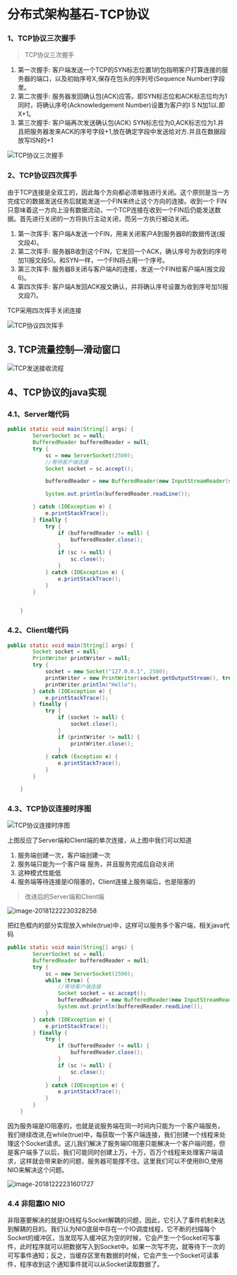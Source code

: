# 分布式架构基石-TCP协议

### 1、TCP协议三次握手

> TCP协议三次握手

1. 第一次握手: 客户端发送一个TCP的SYN标志位置1的包指明客户打算连接的服务器的端口，以及初始序号X,保存在包头的序列号(Sequence Number)字段里。
2. 第二次握手: 服务器发回确认包(ACK)应答。即SYN标志位和ACK标志位均为1同时，将确认序号(Acknowledgement Number)设置为客户的I S N加1以.即X+1。
3. 第三次握手: 客户端再次发送确认包(ACK) SYN标志位为0,ACK标志位为1.并且把服务器发来ACK的序号字段+1,放在确定字段中发送给对方.并且在数据段放写ISN的+1

![TCP协议三次握手](./images/tcp-3-ws.png)



### 2、TCP协议四次挥手



​	由于TCP连接是全双工的，因此每个方向都必须单独进行关闭。这个原则是当一方完成它的数据发送任务后就能发送一个FIN来终止这个方向的连接。收到一个 FIN只意味着这一方向上没有数据流动，一个TCP连接在收到一个FIN后仍能发送数据。首先进行关闭的一方将执行主动关闭，而另一方执行被动关闭。

1. 第一次挥手: 客户端A发送一个FIN，用来关闭客户A到服务器B的数据传送(报文段4)。
2. 第二次挥手: 服务器B收到这个FIN，它发回一个ACK，确认序号为收到的序号加1(报文段5)。和SYN一样，一个FIN将占用一个序号。
3. 第三次挥手: 服务器B关闭与客户端A的连接，发送一个FIN给客户端A(报文段6)。
4. 第四次挥手: 客户端A发回ACK报文确认，并将确认序号设置为收到序号加1(报文段7)。

TCP采用四次挥手关闭连接



![TCP协议四次挥手](./images/tcp-4-hs.png)



## 3. TCP流量控制—滑动窗口



![TCP发送接收流程](./images/tcp-net-hdck.png)

## 4、TCP协议的java实现

### 4.1、Server端代码

```java
public static void main(String[] args) {
        ServerSocket sc = null;
        BufferedReader bufferedReader = null;
        try {
            sc = new ServerSocket(2500);
            //等待客户端连接
            Socket socket = sc.accept();

            bufferedReader = new BufferedReader(new InputStreamReader(socket.getInputStream()));

            System.out.println(bufferedReader.readLine());

        } catch (IOException e) {
            e.printStackTrace();
        } finally {
            try {
                if (bufferedReader != null) {
                    bufferedReader.close();
                }
                if (sc != null) {
                    sc.close();
                }
            } catch (IOException e) {
                e.printStackTrace();
            }
        }


    }
```



### 4.2、Client端代码

```java
public static void main(String[] args) {
        Socket socket = null;
        PrintWriter printWriter = null;
        try {
            socket = new Socket("127.0.0.1", 2500);
            printWriter = new PrintWriter(socket.getOutputStream(), true);
            printWriter.println("Hello");
        } catch (IOException e) {
            e.printStackTrace();
        } finally {
            try {
                if (socket != null) {
                    socket.close();
                }
                if (printWriter != null) {
                    printWriter.close();
                }
            } catch (Exception e) {
                e.printStackTrace();
            }
        }

    }
```



### 4.3、TCP协议连接时序图

![TCP协议连接时序图](./images/tcp-sxt-one.png)

上图反应了Server端和Client端的单次连接，从上图中我们可以知道

1. 服务端创建一次，客户端创建一次
2. 服务端只能为一个客户端 服务，并且服务完成后自动关闭
3. 这种模式性能低
4. 服务端等待连接是IO阻塞的，Client连接上服务端后，也是阻塞的



> 改进后的Server端和Client端

![image-20181222230328258](./images/tcp-sxt-while.png)

把红色框内的部分实现放入while(true)中，这样可以服务多个客户端，相关java代码

```java
public static void main(String[] args) {
        ServerSocket sc = null;
        BufferedReader bufferedReader = null;
        try {
            sc = new ServerSocket(2500);
            while (true) {
                //等待客户端连接
                Socket socket = sc.accept();
                bufferedReader = new BufferedReader(new InputStreamReader(socket.getInputStream()));
                System.out.println(bufferedReader.readLine());
            }
        } catch (IOException e) {
            e.printStackTrace();
        } finally {
            try {
                if (bufferedReader != null) {
                    bufferedReader.close();
                }
                if (sc != null) {
                    sc.close();
                }
            } catch (IOException e) {
                e.printStackTrace();
            }
        }
    }
```



​	因为服务端是IO阻塞的，也就是说服务端在同一时间内只能为一个客户端服务，我们继续改进,在while(true)中，每获取一个客户端连接，我们创建一个线程来处理这个Socket请求。这儿我们解决了服务端IO阻塞只能解决一个客户端问题，但是客户端多了以后，我们可能同时创建上万，十万，百万个线程来处理客户端请求，这样就会带来新的问题，服务器可能撑不住。这里我们可以不使用BIO,使用NIO来解决这个问题。

![image-20181222231601727](./images/tcp-sxt-thread.png)

### 4.4 非阻塞IO    NIO

​	非阻塞要解决的就是IO线程与Socket解耦的问题，因此，它引入了事件机制来达到解耦的目的。我们认为NIO底层中存在一个IO调度线程，它不断的扫描每个Socket的缓冲区，当发现写入缓冲区为空的时候，它会产生一个Socket可写事件，此时程序就可以把数据写入到Socket中。如果一次写不完，就等待下一次的可写事件通知；反之，当缓存区里有数据的时候，它会产生一个Socket可读事件，程序收到这个通知事件就可以从Socket读取数据了。

